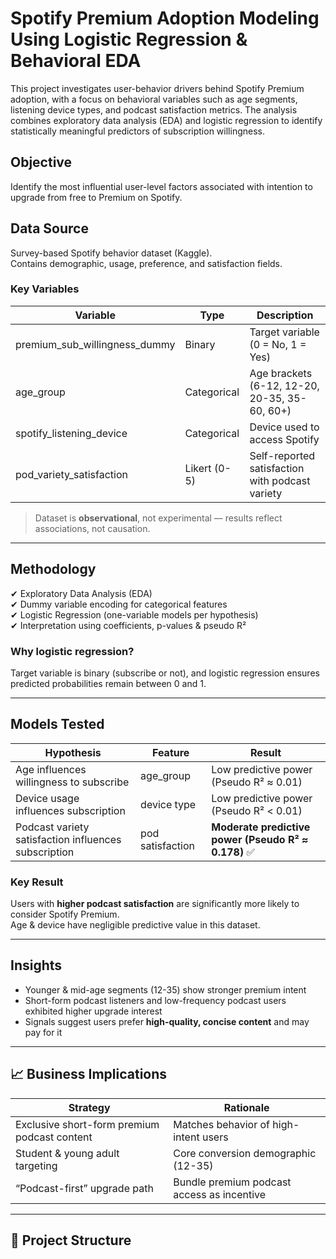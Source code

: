 # Spotify Premium Adoption Modeling Using Logistic Regression & Behavioral EDA

This project investigates user-behavior drivers behind Spotify Premium adoption, with a focus on behavioral variables such as age segments, listening device types, and podcast satisfaction metrics. The analysis combines exploratory data analysis (EDA) and logistic regression to identify statistically meaningful predictors of subscription willingness.

## Objective
Identify the most influential user-level factors associated with intention to upgrade from free to Premium on Spotify.

## Data Source
Survey-based Spotify behavior dataset (Kaggle).  
Contains demographic, usage, preference, and satisfaction fields.

### Key Variables
| Variable | Type | Description |
|---------|------|-------------|
| premium_sub_willingness_dummy | Binary | Target variable (0 = No, 1 = Yes) |
| age_group | Categorical | Age brackets (6-12, 12-20, 20-35, 35-60, 60+) |
| spotify_listening_device | Categorical | Device used to access Spotify |
| pod_variety_satisfaction | Likert (0-5) | Self-reported satisfaction with podcast variety |

> Dataset is **observational**, not experimental — results reflect associations, not causation.

---

## Methodology
✔ Exploratory Data Analysis (EDA)  
✔ Dummy variable encoding for categorical features  
✔ Logistic Regression (one-variable models per hypothesis)  
✔ Interpretation using coefficients, p-values & pseudo R²  

### Why logistic regression?
Target variable is binary (subscribe or not), and logistic regression ensures predicted probabilities remain between 0 and 1.

---

## Models Tested

| Hypothesis | Feature | Result |
|-----------|--------|-------|
| Age influences willingness to subscribe | age_group | Low predictive power (Pseudo R² ≈ 0.01) |
| Device usage influences subscription | device type | Low predictive power (Pseudo R² < 0.01) |
| Podcast variety satisfaction influences subscription | pod satisfaction | **Moderate predictive power (Pseudo R² ≈ 0.178)** ✅ |

### Key Result
Users with **higher podcast satisfaction** are significantly more likely to consider Spotify Premium.  
Age & device have negligible predictive value in this dataset.

---

## Insights
- Younger & mid-age segments (12-35) show stronger premium intent
- Short-form podcast listeners and low-frequency podcast users exhibited higher upgrade interest
- Signals suggest users prefer **high-quality, concise content** and may pay for it

---

## 📈 Business Implications
| Strategy | Rationale |
|--------|-----------|
Exclusive short-form premium podcast content | Matches behavior of high-intent users |
Student & young adult targeting | Core conversion demographic (12-35) |
“Podcast-first” upgrade path | Bundle premium podcast access as incentive |

---

## 📂 Project Structure
